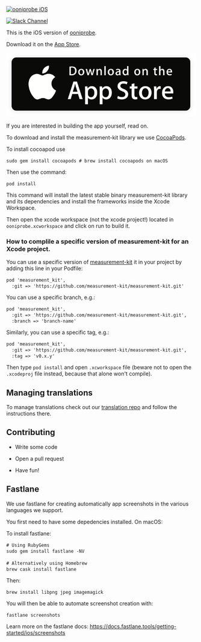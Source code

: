 [![ooniprobe iOS](assets/title.png)](https://ooni.torproject.org/)

[![Slack Channel](https://slack.openobservatory.org/badge.svg)](https://slack.openobservatory.org/)

This is the iOS version of [ooniprobe](https://ooni.torproject.org/).

Download it on the [App Store](https://itunes.apple.com/us/app/id1199566366).

[![](assets/app-store-badge.png)](https://itunes.apple.com/us/app/id1199566366)

If you are interested in building the app yourself, read on.

To download and install the measurement-kit library we use [CocoaPods](https://cocoapods.org).

To install cocoapod use

```
sudo gem install cocoapods # brew install cocoapods on macOS
```

Then use the command:

```
pod install
```

This command will install the latest stable binary measurement-kit library
and its dependencies and install the frameworks inside the Xcode Workspace.

Then open the xcode workspace (not the xcode project!)  located in
`ooniprobe.xcworkspace` and click on run to build it.

### How to complile a specific version of measurement-kit for an Xcode project.

You can use a specific version of [measurement-kit](https://github.com/measurement-kit/measurement-kit) it in your project by adding this line in your Podfile:

    pod 'measurement_kit',
      :git => 'https://github.com/measurement-kit/measurement-kit.git'

You can use a specific branch, e.g.:

    pod 'measurement_kit',
      :git => 'https://github.com/measurement-kit/measurement-kit.git',
      :branch => 'branch-name'

Similarly, you can use a specific tag, e.g.:

    pod 'measurement_kit', 
      :git => 'https://github.com/measurement-kit/measurement-kit.git',
      :tag => 'v0.x.y'

Then type `pod install` and open `.xcworkspace` file (beware not to open the
`.xcodeproj` file instead, because that alone won't compile).

## Managing translations

To manage translations check out our [translation repo](https://github.com/ooni/translations) and follow the instructions there.

## Contributing

* Write some code

* Open a pull request

* Have fun!

## Fastlane

We use fastlane for creating automatically app screenshots in the various
languages we support.

You first need to have some depedencies installed. On macOS:

To install fastlane:

```
# Using RubyGems
sudo gem install fastlane -NV

# Alternatively using Homebrew
brew cask install fastlane
```

Then:

```
brew install libpng jpeg imagemagick

```

You will then be able to automate screenshot creation with:

```
fastlane screenshots
```

Learn more on the fastlane docs:
https://docs.fastlane.tools/getting-started/ios/screenshots
